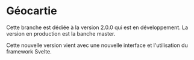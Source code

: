 # Géocartie

Cette branche est dédiée à la version 2.0.0 qui est en développement. La version en production est la banche master.

Cette nouvelle version vient avec une nouvelle interface et l'utilisation du framework Svelte.
